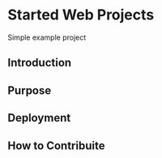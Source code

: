 # Started Web Projects
Simple example project
## Introduction
## Purpose
## Deployment
## How to Contribuite